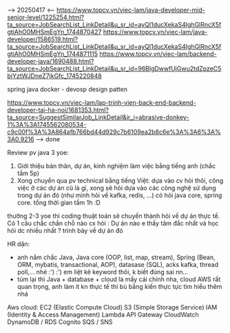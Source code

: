 --> 20250417 <--
https://www.topcv.vn/viec-lam/java-developer-mid-senior-level/1225254.html?ta_source=JobSearchList_LinkDetail&u_sr_id=ayQI1ducXekaS4IghGlRncX5fgtiAhO0MHSmEgYn_1744870427
https://www.topcv.vn/viec-lam/java-developer/1586519.html?ta_source=JobSearchList_LinkDetail&u_sr_id=ayQI1ducXekaS4IghGlRncX5fgtiAhO0MHSmEgYn_1744871115
https://www.topcv.vn/viec-lam/backend-developer-java/1690488.html?ta_source=JobSearchList_LinkDetail&u_sr_id=96BlgDwwfUjGwu2tdZpzeC5bjYztWJDneZ7jkGfc_1745220848

spring 
java
docker - devosp
design patten

https://www.topcv.vn/viec-lam/lap-trinh-vien-back-end-backend-developer-tai-ha-noi/1681353.html?ta_source=SuggestSimilarJob_LinkDetail&jr_i=abrasive-donkey-1%3A%3A1745562080534-c9c00f%3A%3A864afb766bd44d929c7b6109ea2b8c6e%3A%3A6%3A%3A0.9216
--> done

Review pv java 3 yoe:
1. Giới thiệu bản thân, dự án, kinh nghiệm làm việc bằng tiếng anh (chắc tầm 5p)
2. Xong chuyển qua pv technical bằng tiếng Việt:
dựa vào cv hỏi thôi, công việc ở các dự án cũ là gì, xong sẽ hỏi dựa vào các công nghệ sử dụng trong dự án đó (như mình hỏi về kafka, redis, ...)
có hỏi java core, spring core.
tổng thời gian tầm 1h :D

thưởng 2-3 yoe thì coding thuật toán sẽ chuyển thành hỏi về dự án thực tế. Có 1 câu chắc chắn chỗ nào cx hỏi : Dự án nào e thấy tâm đắc nhất và học hỏi dc nhiều nhất ? trình bày về dự án đó

HR dặn:
+ anh nắm chắc Java, Java core (OOP, list, map, stream), Spring (Bean, ORM, mybatis, transactional, AOP), datasase (SQL), acks kafka, thread poll,... nhé :') :') em liệt kê keyword thôi, k biết đúng sai nn...
+ túm lại thì Java + database + cloud là mấy cái chính nha, cloud AWS rất quan trọng, anh làm ít kn thực tế thì bù bằng kiến thực tực tìm hiểu thêm nhá 

Aws cloud: 
EC2 (Elastic Compute Cloud)
S3 (Simple Storage Service)
IAM (Identity & Access Management)
Lambda
API Gateway
CloudWatch
DynamoDB / RDS
Cognito
SQS / SNS
